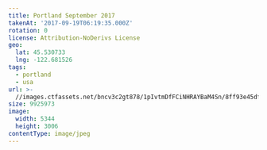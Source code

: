 ```yaml
---
title: Portland September 2017
takenAt: '2017-09-19T06:19:35.000Z'
rotation: 0
license: Attribution-NoDerivs License
geo:
  lat: 45.530733
  lng: -122.681526
tags:
  - portland
  - usa
url: >-
  //images.ctfassets.net/bncv3c2gt878/1pIvtmDfFCiNHRAYBaM4Sn/8ff93e45dfbd1d5ae53a0727b2020d1e/portland-september-2017_37269546186_o
size: 9925973
image:
  width: 5344
  height: 3006
contentType: image/jpeg
---
```


